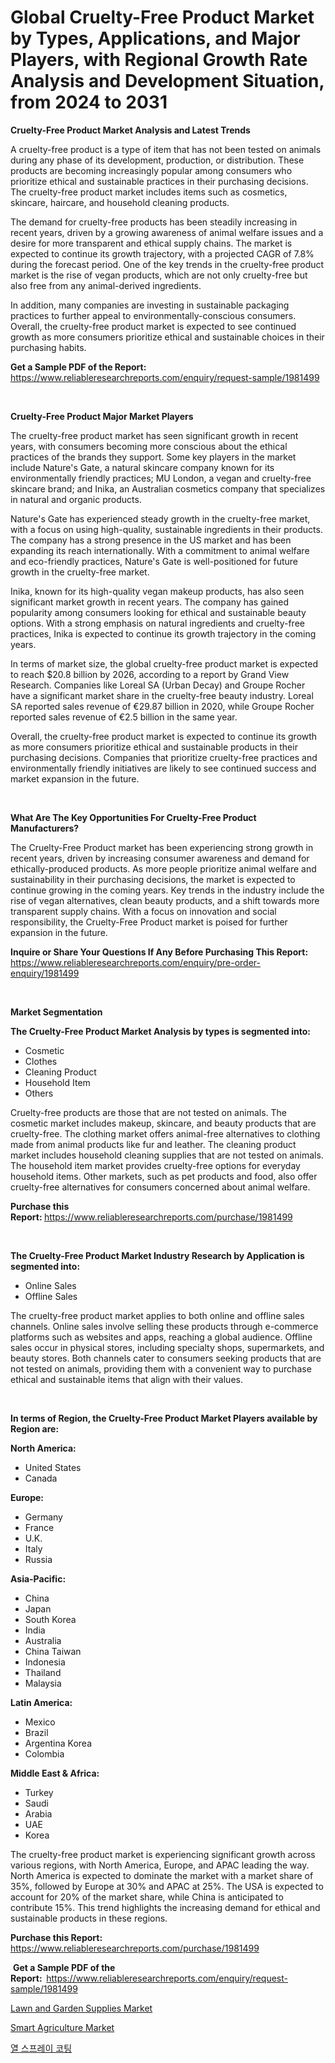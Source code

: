 <p><h1>Global Cruelty-Free Product Market by Types, Applications, and Major Players, with Regional Growth Rate Analysis and Development Situation, from 2024 to 2031</h1></p><p><strong>Cruelty-Free Product Market Analysis and Latest Trends</strong></p>
<p><p>A cruelty-free product is a type of item that has not been tested on animals during any phase of its development, production, or distribution. These products are becoming increasingly popular among consumers who prioritize ethical and sustainable practices in their purchasing decisions. The cruelty-free product market includes items such as cosmetics, skincare, haircare, and household cleaning products.</p><p>The demand for cruelty-free products has been steadily increasing in recent years, driven by a growing awareness of animal welfare issues and a desire for more transparent and ethical supply chains. The market is expected to continue its growth trajectory, with a projected CAGR of 7.8% during the forecast period. One of the key trends in the cruelty-free product market is the rise of vegan products, which are not only cruelty-free but also free from any animal-derived ingredients.</p><p>In addition, many companies are investing in sustainable packaging practices to further appeal to environmentally-conscious consumers. Overall, the cruelty-free product market is expected to see continued growth as more consumers prioritize ethical and sustainable choices in their purchasing habits.</p></p>
<p><strong>Get a Sample PDF of the Report:&nbsp;</strong> <a href="https://www.reliableresearchreports.com/enquiry/request-sample/1981499">https://www.reliableresearchreports.com/enquiry/request-sample/1981499</a></p>
<p>&nbsp;</p>
<p><strong>Cruelty-Free Product Major Market Players</strong></p>
<p><p>The cruelty-free product market has seen significant growth in recent years, with consumers becoming more conscious about the ethical practices of the brands they support. Some key players in the market include Nature's Gate, a natural skincare company known for its environmentally friendly practices; MU London, a vegan and cruelty-free skincare brand; and Inika, an Australian cosmetics company that specializes in natural and organic products.</p><p>Nature's Gate has experienced steady growth in the cruelty-free market, with a focus on using high-quality, sustainable ingredients in their products. The company has a strong presence in the US market and has been expanding its reach internationally. With a commitment to animal welfare and eco-friendly practices, Nature's Gate is well-positioned for future growth in the cruelty-free market.</p><p>Inika, known for its high-quality vegan makeup products, has also seen significant market growth in recent years. The company has gained popularity among consumers looking for ethical and sustainable beauty options. With a strong emphasis on natural ingredients and cruelty-free practices, Inika is expected to continue its growth trajectory in the coming years.</p><p>In terms of market size, the global cruelty-free product market is expected to reach $20.8 billion by 2026, according to a report by Grand View Research. Companies like Loreal SA (Urban Decay) and Groupe Rocher have a significant market share in the cruelty-free beauty industry. Loreal SA reported sales revenue of €29.87 billion in 2020, while Groupe Rocher reported sales revenue of €2.5 billion in the same year.</p><p>Overall, the cruelty-free product market is expected to continue its growth as more consumers prioritize ethical and sustainable products in their purchasing decisions. Companies that prioritize cruelty-free practices and environmentally friendly initiatives are likely to see continued success and market expansion in the future.</p></p>
<p>&nbsp;</p>
<p><strong>What Are The Key Opportunities For Cruelty-Free Product Manufacturers?</strong></p>
<p><p>The Cruelty-Free Product market has been experiencing strong growth in recent years, driven by increasing consumer awareness and demand for ethically-produced products. As more people prioritize animal welfare and sustainability in their purchasing decisions, the market is expected to continue growing in the coming years. Key trends in the industry include the rise of vegan alternatives, clean beauty products, and a shift towards more transparent supply chains. With a focus on innovation and social responsibility, the Cruelty-Free Product market is poised for further expansion in the future.</p></p>
<p><strong>Inquire or Share Your Questions If Any Before Purchasing This Report:</strong> <a href="https://www.reliableresearchreports.com/enquiry/pre-order-enquiry/1981499">https://www.reliableresearchreports.com/enquiry/pre-order-enquiry/1981499</a></p>
<p>&nbsp;</p>
<p><strong>Market Segmentation</strong></p>
<p><strong>The Cruelty-Free Product Market Analysis by types is segmented into:</strong></p>
<p><ul><li>Cosmetic</li><li>Clothes</li><li>Cleaning Product</li><li>Household Item</li><li>Others</li></ul></p>
<p><p>Cruelty-free products are those that are not tested on animals. The cosmetic market includes makeup, skincare, and beauty products that are cruelty-free. The clothing market offers animal-free alternatives to clothing made from animal products like fur and leather. The cleaning product market includes household cleaning supplies that are not tested on animals. The household item market provides cruelty-free options for everyday household items. Other markets, such as pet products and food, also offer cruelty-free alternatives for consumers concerned about animal welfare.</p></p>
<p><strong>Purchase this Report:&nbsp;</strong><a href="https://www.reliableresearchreports.com/purchase/1981499">https://www.reliableresearchreports.com/purchase/1981499</a></p>
<p>&nbsp;</p>
<p><strong>The Cruelty-Free Product Market Industry Research by Application is segmented into:</strong></p>
<p><ul><li>Online Sales</li><li>Offline Sales</li></ul></p>
<p><p>The cruelty-free product market applies to both online and offline sales channels. Online sales involve selling these products through e-commerce platforms such as websites and apps, reaching a global audience. Offline sales occur in physical stores, including specialty shops, supermarkets, and beauty stores. Both channels cater to consumers seeking products that are not tested on animals, providing them with a convenient way to purchase ethical and sustainable items that align with their values.</p></p>
<p>&nbsp;</p>
<p><strong>In terms of Region, the Cruelty-Free Product Market Players available by Region are:</strong></p>
<p>
    <p> <strong> North America: </strong>
        <ul>
            <li>United States</li>
            <li>Canada</li>
        </ul>
        </p> 
    <p> <strong> Europe: </strong>
        <ul>
            <li>Germany</li>
            <li>France</li>
            <li>U.K.</li>
            <li>Italy</li>
            <li>Russia</li>
        </ul>
        </p> 
    <p> <strong> Asia-Pacific: </strong>
        <ul>
            <li>China</li>
            <li>Japan</li>
            <li>South Korea</li>
            <li>India</li>
            <li>Australia</li>
            <li>China Taiwan</li>
            <li>Indonesia</li>
            <li>Thailand</li>
            <li>Malaysia</li>
        </ul>
        </p> 
    <p> <strong> Latin America: </strong>
        <ul>
            <li>Mexico</li>
            <li>Brazil</li>
            <li>Argentina Korea</li>
            <li>Colombia</li>
        </ul>
        </p> 
    <p> <strong> Middle East & Africa: </strong>
        <ul>
            <li>Turkey</li>
            <li>Saudi</li>
            <li>Arabia</li>
            <li>UAE</li>
            <li>Korea</li>
        </ul>
    </p>
    </p>
<p><p>The cruelty-free product market is experiencing significant growth across various regions, with North America, Europe, and APAC leading the way. North America is expected to dominate the market with a market share of 35%, followed by Europe at 30% and APAC at 25%. The USA is expected to account for 20% of the market share, while China is anticipated to contribute 15%. This trend highlights the increasing demand for ethical and sustainable products in these regions.</p></p>
<p><strong>Purchase this Report: </strong><a href="https://www.reliableresearchreports.com/purchase/1981499">https://www.reliableresearchreports.com/purchase/1981499</a></p>
<p>&nbsp;<strong>Get a Sample PDF of the Report:&nbsp;&nbsp;</strong><a href="https://www.reliableresearchreports.com/enquiry/request-sample/1981499">https://www.reliableresearchreports.com/enquiry/request-sample/1981499</a></p>
<p><strong></strong></p>
<p><p><a href="https://issuu.com/reportprime-2/docs/lawn-and-garden-supplies-market-size-2030.pptx">Lawn and Garden Supplies Market</a></p><p><a href="https://issuu.com/reportprime-2/docs/smart-agriculture-market-size-2030.pptx">Smart Agriculture Market</a></p><p><a href="https://github.com/Hubertstyenger6685/Market-Research-Report-List-1/blob/main/50771487794.md">열 스프레이 코팅</a></p></p>